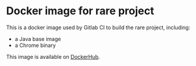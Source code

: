 # Docker image for rare project

This is a docker image used by Gitlab CI to build the rare project, including:

- a Java base image
- a Chrome binary

This image is available on [DockerHub](https://hub.docker.com/r/ninjasquad/docker-rare/).
